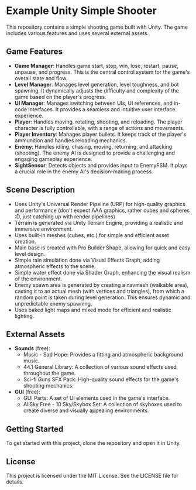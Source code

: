 # Example Unity Simple Shooter

This repository contains a simple shooting game built with Unity. The game includes various features and uses several external assets.

## Game Features

- **Game Manager**: Handles game start, stop, win, lose, restart, pause, unpause, and progress. This is the central control system for the game's overall state and flow.
- **Level Manager**: Manages level generation, level toughness, and bot spawning. It dynamically adjusts the difficulty and complexity of the game based on the player's progress.
- **UI Manager**: Manages switching between UIs, UI references, and in-code interfaces. It provides a seamless and intuitive user interface experience.
- **Player**: Handles moving, rotating, shooting, and reloading. The player character is fully controllable, with a range of actions and movements.
- **Player Inventory**: Manages player bullets. It keeps track of the player's ammunition and handles reloading mechanics.
- **Enemy**: Handles idling, chasing, moving, returning, and attacking (shooting). The enemy AI is designed to provide a challenging and engaging gameplay experience.
- **SightSensor**: Detects objects and provides input to EnemyFSM. It plays a crucial role in the enemy AI's decision-making process.

## Scene Description

- Uses Unity's Universal Render Pipeline (URP) for high-quality graphics and performance (don't expect AAA graphics, rather cubes and spheres :D, just catching up with render pipelines)
- Terrain is generated via Unity Terrain Engine, providing a realistic and immersive environment.
- Uses built-in meshes (cubes, etc.) for simple and efficient asset creation.
- Main base is created with Pro Builder Shape, allowing for quick and easy level design.
- Simple rain simulation done via Visual Effects Graph, adding atmospheric effects to the scene.
- Simple water effect done via Shader Graph, enhancing the visual realism of the environment.
- Enemy spawn area is generated by creating a navmesh (walkable area), casting it to an actual mesh (with vertices and triangles), from which a random point is taken during level generation. This ensures dynamic and unpredictable enemy spawning.
- Uses baked light maps and mixed mode for efficient and realistic lighting.

## External Assets

- **Sounds** (free):
  - Music - Sad Hope: Provides a fitting and atmospheric background music.
  - 44.1 General Library: A collection of various sound effects used throughout the game.
  - Sci-fi Guns SFX Pack: High-quality sound effects for the game's shooting mechanics.
- **GUI** (free):
  - GUI Parts: A set of UI elements used in the game's interface.
  - AllSky Free - 10 Sky/Skybox Set: A collection of skyboxes used to create diverse and visually appealing environments.

## Getting Started

To get started with this project, clone the repository and open it in Unity.

## License

This project is licensed under the MIT License. See the LICENSE file for details.
